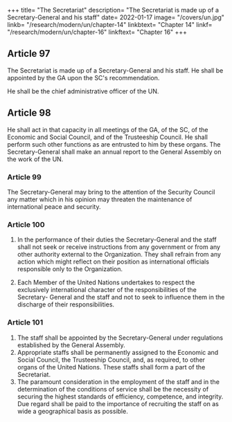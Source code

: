 +++
title=  "The Secretariat"
description=  "The Secretariat is made up of a Secretary-General and his staff"
date=  2022-01-17
image=  "/covers/un.jpg"
linkb=  "/research/modern/un/chapter-14"
linkbtext=  "Chapter 14"
linkf=  "/research/modern/un/chapter-16"
linkftext=  "Chapter 16"
+++ 


## Article 97

The Secretariat is made up of a Secretary-General and his staff. He shall be appointed by the GA upon the SC's recommendation. 

He shall be the chief administrative officer of the UN.


## Article 98

He shall act in that capacity in all meetings of the GA, of the SC, of the Economic and Social Council, and of the Trusteeship Council. He shall perform such other functions as are entrusted to him by these organs. The Secretary-General shall make an annual report to the General Assembly on the work of the UN.


### Article 99

The Secretary-General may bring to the attention of the Security Council any matter which in
his opinion may threaten the maintenance of international peace and security.


### Article 100

1. In the performance of their duties the Secretary-General and the staff shall not seek or receive
instructions from any government or from any other authority external to the Organization.
They shall refrain from any action which might reflect on their position as international officials
responsible only to the Organization.

2. Each Member of the United Nations undertakes to respect the exclusively international
character of the responsibilities of the Secretary-
General and the staff and not to seek to influence
them in the discharge of their responsibilities.


### Article 101

1. The staff shall be appointed by the Secretary-General under regulations established by the
General Assembly. 
2. Appropriate staffs shall be permanently assigned to the Economic and Social Council, the
Trusteeship Council, and, as required, to other organs of the United Nations. These staffs shall
form a part of the Secretariat.
3. The paramount consideration in the employment of the staff and in the determination of
the conditions of service shall be the necessity of securing the highest standards of efficiency, competence, and integrity. Due regard shall be paid to the importance of recruiting the staff on as wide a geographical basis as possible.

